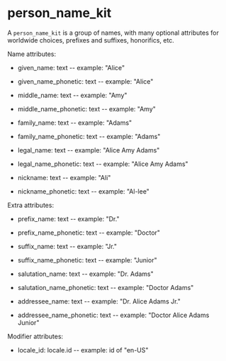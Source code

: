 # person_name_kit

A `person_name_kit` is a group of names, with many optional attributes for worldwide choices, prefixes and suffixes, honorifics, etc.

Name attributes:

* given_name: text -- example: "Alice"

* given_name_phonetic: text -- example: "Alice"

* middle_name: text -- example: "Amy"

* middle_name_phonetic: text -- example: "Amy"

* family_name: text -- example: "Adams"

* family_name_phonetic: text -- example: "Adams"

* legal_name: text -- example: "Alice Amy Adams"

* legal_name_phonetic: text -- example: "Alice Amy Adams"

* nickname: text -- example: "Ali"

* nickname_phonetic: text -- example: "Al-lee"

Extra attributes:

* prefix_name: text -- example: "Dr."

* prefix_name_phonetic: text -- example: "Doctor"

* suffix_name: text -- example: "Jr."

* suffix_name_phonetic: text -- example: "Junior"

* salutation_name: text -- example: "Dr. Adams"

* salutation_name_phonetic: text -- example: "Doctor Adams"

* addressee_name: text -- example: "Dr. Alice Adams Jr."

* addressee_name_phonetic: text -- example: "Doctor Alice Adams Junior"

Modifier attributes:

* locale_id: locale.id -- example: id of "en-US"

